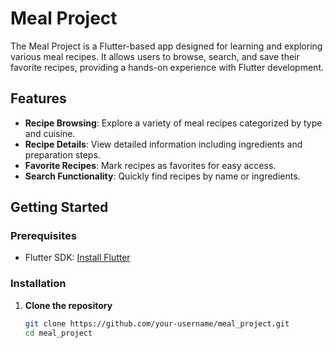 # Meal Project

The Meal Project is a Flutter-based app designed for learning and exploring various meal recipes. It allows users to browse, search, and save their favorite recipes, providing a hands-on experience with Flutter development.

## Features

- **Recipe Browsing**: Explore a variety of meal recipes categorized by type and cuisine.
- **Recipe Details**: View detailed information including ingredients and preparation steps.
- **Favorite Recipes**: Mark recipes as favorites for easy access.
- **Search Functionality**: Quickly find recipes by name or ingredients.

## Getting Started

### Prerequisites

- Flutter SDK: [Install Flutter](https://flutter.dev/docs/get-started/install)

### Installation

1. **Clone the repository**
   ```sh
   git clone https://github.com/your-username/meal_project.git
   cd meal_project
   ```
